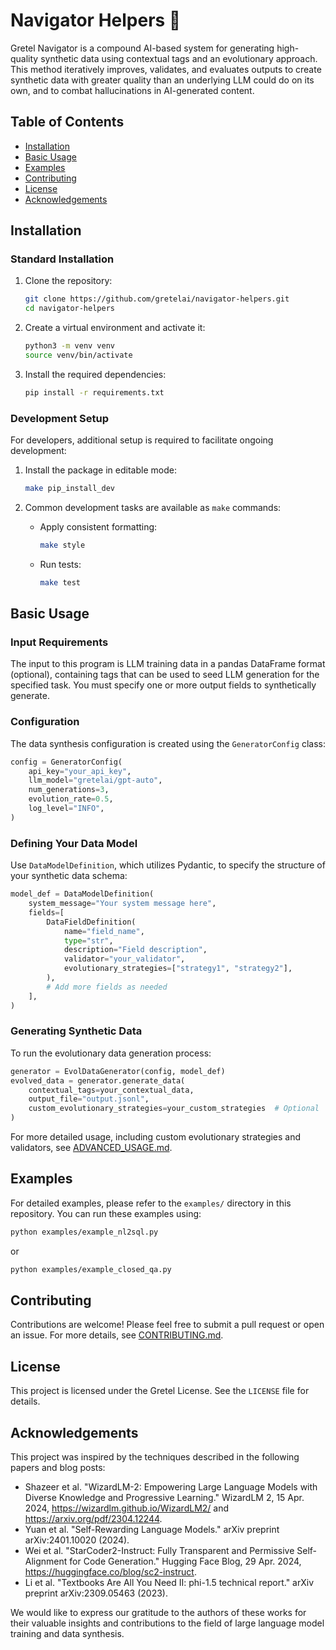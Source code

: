 # Navigator Helpers 🚀

Gretel Navigator is a compound AI-based system for generating high-quality synthetic data using contextual tags and an evolutionary approach. This method iteratively improves, validates, and evaluates outputs to create synthetic data with greater quality than an underlying LLM could do on its own, and to combat hallucinations in AI-generated content.

## Table of Contents

- [Installation](#installation)
- [Basic Usage](#basic-usage)
- [Examples](#examples)
- [Contributing](#contributing)
- [License](#license)
- [Acknowledgements](#acknowledgements)

## Installation

### Standard Installation

1. Clone the repository:
   ```bash
   git clone https://github.com/gretelai/navigator-helpers.git
   cd navigator-helpers
   ```

2. Create a virtual environment and activate it:
   ```bash
   python3 -m venv venv
   source venv/bin/activate
   ```

3. Install the required dependencies:
   ```bash
   pip install -r requirements.txt
   ```

### Development Setup

For developers, additional setup is required to facilitate ongoing development:

1. Install the package in editable mode:
   ```bash
   make pip_install_dev
   ```

2. Common development tasks are available as `make` commands:
   - Apply consistent formatting:
     ```bash
     make style
     ```
   - Run tests:
     ```bash
     make test
     ```

## Basic Usage

### Input Requirements

The input to this program is LLM training data in a pandas DataFrame format (optional), containing tags that can be used to seed LLM generation for the specified task. You must specify one or more output fields to synthetically generate.

### Configuration

The data synthesis configuration is created using the `GeneratorConfig` class:

```python
config = GeneratorConfig(
    api_key="your_api_key",
    llm_model="gretelai/gpt-auto",
    num_generations=3,
    evolution_rate=0.5,
    log_level="INFO",
)
```

### Defining Your Data Model

Use `DataModelDefinition`, which utilizes Pydantic, to specify the structure of your synthetic data schema:

```python
model_def = DataModelDefinition(
    system_message="Your system message here",
    fields=[
        DataFieldDefinition(
            name="field_name",
            type="str",
            description="Field description",
            validator="your_validator",
            evolutionary_strategies=["strategy1", "strategy2"],
        ),
        # Add more fields as needed
    ],
)
```

### Generating Synthetic Data

To run the evolutionary data generation process:

```python
generator = EvolDataGenerator(config, model_def)
evolved_data = generator.generate_data(
    contextual_tags=your_contextual_data,
    output_file="output.jsonl",
    custom_evolutionary_strategies=your_custom_strategies  # Optional
)
```

For more detailed usage, including custom evolutionary strategies and validators, see [ADVANCED_USAGE.md](ADVANCED_USAGE.md).

## Examples

For detailed examples, please refer to the `examples/` directory in this repository. You can run these examples using:

```bash
python examples/example_nl2sql.py
```

or

```bash
python examples/example_closed_qa.py
```

## Contributing

Contributions are welcome! Please feel free to submit a pull request or open an issue. For more details, see [CONTRIBUTING.md](CONTRIBUTING.md).

## License

This project is licensed under the Gretel License. See the `LICENSE` file for details.

## Acknowledgements

This project was inspired by the techniques described in the following papers and blog posts:

- Shazeer et al. "WizardLM-2: Empowering Large Language Models with Diverse Knowledge and Progressive Learning." WizardLM 2, 15 Apr. 2024, https://wizardlm.github.io/WizardLM2/ and https://arxiv.org/pdf/2304.12244.
- Yuan et al. "Self-Rewarding Language Models." arXiv preprint arXiv:2401.10020 (2024).
- Wei et al. "StarCoder2-Instruct: Fully Transparent and Permissive Self-Alignment for Code Generation." Hugging Face Blog, 29 Apr. 2024, https://huggingface.co/blog/sc2-instruct.
- Li et al. "Textbooks Are All You Need II: phi-1.5 technical report." arXiv preprint arXiv:2309.05463 (2023).

We would like to express our gratitude to the authors of these works for their valuable insights and contributions to the field of large language model training and data synthesis.
